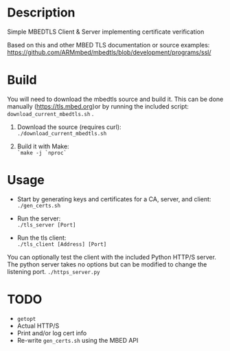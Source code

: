 # Description
Simple MBEDTLS Client & Server implementing certificate verification

Based on this and other MBED TLS documentation or source examples:
<https://github.com/ARMmbed/mbedtls/blob/development/programs/ssl/>

# Build
You will need to download the mbedtls source and build it. This can be done 
manually (<https://tls.mbed.org>)or by running the included script:
`download_current_mbedtls.sh` .

1. Download the source (requires curl):  
`./download_current_mbedtls.sh`

4. Build it with Make:  
``` `make -j `nproc` ```

# Usage
* Start by generating keys and certificates for a CA, server, and client:  
`./gen_certs.sh`

* Run the server:  
`./tls_server [Port]`

* Run the tls client:  
`./tls_client [Address] [Port]`

You can optionally test the client with the included Python HTTP/S server.
The python server takes no options but can be modified to change the listening
port.
`./https_server.py`

# TODO
* `getopt`
* Actual HTTP/S
* Print and/or log cert info
* Re-write `gen_certs.sh` using the MBED API
